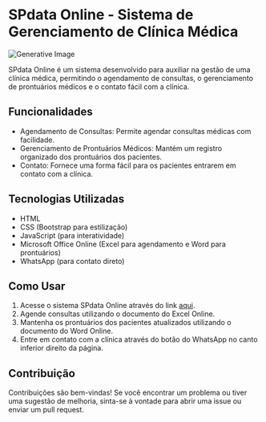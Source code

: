 # SPdata Online - Sistema de Gerenciamento de Clínica Médica

![Generative Image](https://image.pollinations.ai/prompt/Panoramic%20cartoon%20medical%20center%20with%20dynamic%20atmosphere?width=1920&height=1080&nologo=true)


SPdata Online é um sistema desenvolvido para auxiliar na gestão de uma clínica médica, permitindo o agendamento de consultas, o gerenciamento de prontuários médicos e o contato fácil com a clínica.

## Funcionalidades

- Agendamento de Consultas: Permite agendar consultas médicas com facilidade.
- Gerenciamento de Prontuários Médicos: Mantém um registro organizado dos prontuários dos pacientes.
- Contato: Fornece uma forma fácil para os pacientes entrarem em contato com a clínica.

## Tecnologias Utilizadas

- HTML
- CSS (Bootstrap para estilização)
- JavaScript (para interatividade)
- Microsoft Office Online (Excel para agendamento e Word para prontuários)
- WhatsApp (para contato direto)

## Como Usar

1. Acesse o sistema SPdata Online através do link [aqui](https://jordanpeteroliver.github.io/sp-data-online).
2. Agende consultas utilizando o documento do Excel Online.
3. Mantenha os prontuários dos pacientes atualizados utilizando o documento do Word Online.
4. Entre em contato com a clínica através do botão do WhatsApp no canto inferior direito da página.

## Contribuição

Contribuições são bem-vindas! Se você encontrar um problema ou tiver uma sugestão de melhoria, sinta-se à vontade para abrir uma issue ou enviar um pull request.
